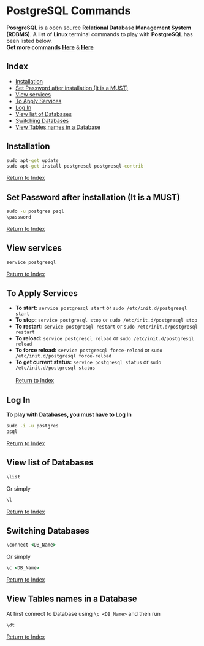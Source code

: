 # PostgreSQL Commands
**PosrgreSQL** is a open source **Relational Database Management System (RDBMS)**. A list of **Linux** terminal commands to play with **PostgreSQL** has been listed below. <br>
**Get more commands** [**Here**](https://gist.github.com/Kartones/dd3ff5ec5ea238d4c546) & [**Here**](https://www.postgresql.org/docs/9.1/static/sql-commands.html) <br>



## Index
- [Installation](#installation) <br>
- [Set Password after installation (It is a MUST)](#set-password-after-installation-it-is-a-must) <br>
- [View services](#view-services) <br>
- [To Apply Services](#to-apply-services) <br>
- [Log In](#log-in) <br>
- [View list of Databases](#view-list-of-databases) <br>
- [Switching Databases](#switching-databases) <br>
- [View Tables names in a Database](#view-tables-names-in-a-database) <br>




## Installation
```cmd
sudo apt-get update
sudo apt-get install postgresql postgresql-contrib
```
[Return to Index](#index)



## Set Password after installation (It is a MUST)
```cmd
sudo -u postgres psql
\password
```
[Return to Index](#index)



## View services
```cmd
service postgresql
```
[Return to Index](#index)



## To Apply Services
- **To start:** `service postgresql start` or `sudo /etc/init.d/postgresql start` <br>
- **To stop:** `service postgresql stop` or `sudo /etc/init.d/postgresql stop` <br>
- **To restart:** `service postgresql restart` or `sudo /etc/init.d/postgresql restart` <br>
- **To reload:** `service postgresql reload` or `sudo /etc/init.d/postgresql reload` <br>
- **To force reload:** `service postgresql force-reload` or `sudo /etc/init.d/postgresql force-reload` <br>
- **To get current status:** `service postgresql status` or `sudo /etc/init.d/postgresql status` <br><br>
[Return to Index](#index)



## Log In
**To play with Databases, you must have to Log In** <br>
```cmd
sudo -i -u postgres
psql
```
[Return to Index](#index)



## View list of Databases
```cmd
\list
```
Or simply
```cmd
\l
```
[Return to Index](#index)



## Switching Databases
```cmd
\connect <DB_Name>
```
Or simply
```cmd
\c <DB_Name>
```
[Return to Index](#index)



## View Tables names in a Database
At first connect to Database using `\c <DB_Name>` and then run
```cmd
\dt
```
[Return to Index](#index)









